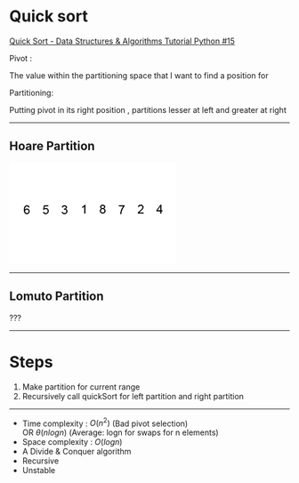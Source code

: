 # Quick sort

[Quick Sort - Data Structures & Algorithms Tutorial Python #15](https://www.youtube.com/watch?v=5iSZ7mh_RAk)

Pivot : 

The value within the partitioning space that I want to find a position for

Partitioning:

Putting pivot in its right position , partitions lesser at left and greater at right

---

## Hoare Partition

![quicksort.gif](quicksort.gif)

---

## Lomuto Partition

???

---

# Steps

1. Make partition for current range 
2. Recursively call quickSort for left partition and right partition

---

- Time complexity : $O(n^2)$ (Bad pivot selection)  
OR
$θ(nlogn)$ (Average: logn for swaps for n elements)
- Space complexity : $O(logn)$
- A Divide & Conquer algorithm
- Recursive
- Unstable
